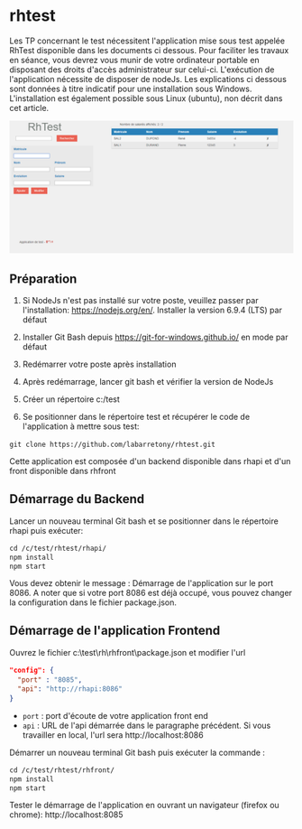 # rhtest

Les TP concernant le test nécessitent l'application mise sous test appelée RhTest disponible dans les documents ci dessous. Pour faciliter les travaux en séance, vous devrez vous munir de votre ordinateur portable en disposant des droits d'accès administrateur sur celui-ci. L'exécution de l'application nécessite de disposer de nodeJs. Les explications ci dessous sont données à titre indicatif pour une installation sous Windows. L'installation est également possible sous Linux (ubuntu), non décrit dans cet article. 

![Copie d'écran de l'application RhTest](/docs/screenshot.png)

## Préparation
1. Si NodeJs n'est pas installé sur votre poste, veuillez passer par l'installation: https://nodejs.org/en/. Installer la version 6.9.4 (LTS) par défaut

2. Installer Git Bash depuis https://git-for-windows.github.io/ en mode par défaut

3. Redémarrer votre poste après installation

4. Après redémarrage, lancer git bash et vérifier la version de NodeJs

5. Créer un répertoire c:/test

6. Se positionner dans le répertoire test et récupérer le code de l'application à mettre sous test:

`git clone https://github.com/labarretony/rhtest.git`

Cette application est composée d'un backend disponible dans rhapi et d'un front disponible dans rhfront

## Démarrage du Backend

Lancer un nouveau terminal Git bash et se positionner dans le répertoire rhapi puis exécuter:

``` 
cd /c/test/rhtest/rhapi/
npm install
npm start 
```

Vous devez obtenir le message : Démarrage de l'application sur le port 8086.
A noter que si votre port 8086 est déjà occupé, vous pouvez changer la configuration dans le fichier package.json.

## Démarrage de l'application Frontend

Ouvrez le fichier c:\test\rh\rhfront\package.json et modifier l'url 
```json
"config": { 
  "port" : "8085",
  "api": "http://rhapi:8086"
}
```
 - `port` : port d'écoute de votre application front end
 - `api` : URL de l'api démarrée dans le paragraphe précédent. Si vous travailler en local, l'url sera http://localhost:8086
 
Démarrer un nouveau terminal Git bash puis exécuter la commande :
```
cd /c/test/rhtest/rhfront/
npm install
npm start 
```

Tester le démarrage de l'application en ouvrant un navigateur (firefox ou chrome): http://localhost:8085